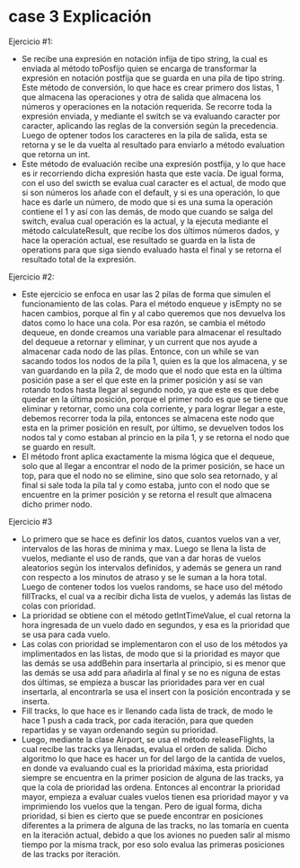 # case 3 Explicación 

Ejercicio #1: 
- Se recibe una expresión en notación infija de tipo string, la cual es enviada al método toPosfijo quien se encarga de transformar la expresión en notación postfija que se guarda en una pila de tipo string. Este método de conversión, lo que hace es crear primero dos listas, 1 que almacena las operaciones y otra de salida que almacena los números y operaciones en la notación requerida. Se recorre toda la expresión enviada, y mediante el switch se va evaluando caracter por caracter, aplicando las reglas de la conversión según la precedencia. Luego de optener todos los caracteres en la pila de salida, esta se retorna y se le da vuelta al resultado para enviarlo a método evaluation que retorna un int. 
- Este método de evaluación recibe una expresión postfija, y lo que hace es ir recorriendo dicha expresión hasta que este vacía. De igual forma, con el uso del swicth se evalua cual caracter es el actual, de modo que si son números los añade con el default, y si es una operación, lo que hace es darle un número, de modo que si es una suma la operación contiene el 1 y así con las demás, de modo que cuando se salga del switch, evalua cual operación es la actual, y la ejecuta mediante el método calculateResult, que recibe los dos últimos  números dados, y hace la operación actual, ese resultado se guarda en la lista de operations para que siga siendo evaluado hasta el final y se retorna el resultado total de la expresión.

Ejercicio #2:
- Este ejercicio se enfoca en usar las 2 pilas de forma que simulen el funcionamiento de las colas. Para el método enqueue y isEmpty no se hacen cambios, porque al fin y al cabo queremos que nos devuelva los datos como lo hace una cola. Por esa razón, se cambia el método dequeue, en donde creamos una variable para almacenar el resultado del dequeue a retornar y eliminar, y un current que nos ayude a almacenar cada nodo de las pilas. Entonce, con un while se van sacando todos los nodos de la pila 1, quien es la que los almacena, y se van guardando en la pila 2, de modo que el nodo que esta en la última posición pase a ser el que este en la primer posición y así se van rotando todos hasta llegar al segundo nodo, ya que este es que debe quedar en la última posición, porque el primer nodo es que se tiene que eliminar y retornar, como una cola corriente, y para lograr llegar a este, debemos recorrer toda la pila, entonces se almacena este nodo que esta en la primer posición en result, por último, se devuelven todos los nodos tal y como estaban al princio en la pila 1, y se retorna el nodo que se guardo en result. 
- El método front aplica exactamente la misma lógica que el dequeue, solo que al llegar a encontrar el nodo de la primer posición, se hace un top, para que el nodo no se elimine, sino que solo sea retornado, y al final si sale toda la pila tal y como estaba, junto con el nodo que se encuentre en la primer posición y se retorna el result que almacena dicho primer nodo.

Ejercicio #3
- Lo primero que se hace es definir los datos, cuantos vuelos van a ver, intervalos de las horas de minima y max. Luego se llena la lista de vuelos, mediante el uso de rands, que van a dar horas de vuelos aleatorios según los intervalos definidos, y además se genera un rand con respecto a los minutos de atraso y se le suman a la hora total. Luego de contener todos los vuelos randoms, se hace uso del método fillTracks, el cual va a recibir dicha lista de vuelos, y además las listas de colas con prioridad.
- La prioridad se obtiene con el método getIntTimeValue, el cual retorna la hora ingresada de un vuelo dado en segundos, y esa es la prioridad que se usa para cada vuelo.
- Las colas con prioridad se implementaron con el uso de los métodos ya implimentados en las listas, de modo que si la prioridad es mayor que las demás se usa addBehin para insertarla al principio, si es menor que las demás se usa add para añadirla al final y se no es niguna de estas dos últimas, se empieza a buscar las prioridades para ver en cual insertarla, al encontrarla se usa el insert con la posición encontrada y se inserta.
- Fill tracks, lo que hace es ir llenando cada lista de track, de modo le hace 1 push a cada track, por cada iteración, para que queden repartidas y se vayan ordenando según su prioridad.
- Luego, mediante la clase Airport, se usa el método releaseFlights, la cual recibe las tracks ya llenadas, evalua el orden de salida. Dicho algoritmo lo que hace es hacer un for del largo de la cantida de vuelos, en donde va evaluando cual es la prioridad máxima, esta prioridad siempre se encuentra en la primer posicion de alguna de las tracks, ya que la cola de prioridad las ordena. Entonces al encontrar la prioridad mayor, empieza a evaluar cuales vuelos tienen esa prioridad mayor y va imprimiendo los vuelos que la tengan. Pero de igual forma, dicha prioridad, si bien es cierto que se puede encontrar en posiciones diferentes a la primera de alguna de las tracks, no las tomaría en cuenta en la iteración actual, debido a que los aviones no pueden salir al mismo tiempo por la misma track, por eso solo evalua las primeras posiciones de las tracks por iteración.

